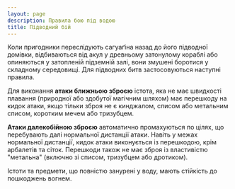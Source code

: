 ```yaml
---
layout: page
description: Правила бою під водою
title: Підводний бій
---
```


Коли пригодники переслідують сагуаґіна назад до його підводної домівки, відбиваються від акул у древньому затонулому кораблі або опиняються у затопленій підземній залі, вони змушені боротися у складному середовищі. Для підводних битв застосовуються наступні правила.

Для виконання **атаки ближньою зброєю** істота, яка не має швидкості плавання (природної або здобутої магічним шляхом) має перешкоду на кидок атаки, якщо тільки зброя не є кинджалом, списом або метальним списом, коротким мечем або тризубцем.

**Атаки далекобійною зброєю**  автоматично промахуються по цілях, що перебувають далі нормальної дистанції атаки. Навіть у межах нормальної дистанції, кидок атаки виконується із перешкодою, крім арбалетів та сіток. Перешкоди також не має зброя із властивістю "метальна" (включно зі списом, тризубцем або дротиком).

Істоти та предмети, що повністю занурені у воду, мають стійкість до пошкоджень вогнем.
